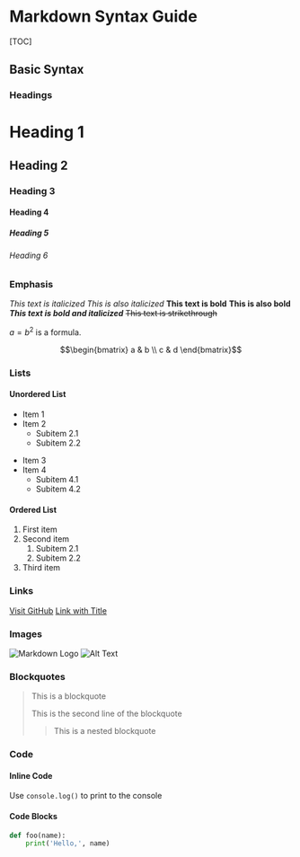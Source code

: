 # Markdown Syntax Guide
[TOC]
## Basic Syntax

### Headings
# Heading 1
## Heading 2
### Heading 3
#### Heading 4
##### Heading 5
###### Heading 6

### Emphasis
*This text is italicized*
_This is also italicized_
**This text is bold**
__This is also bold__
***This text is bold and italicized***
~~This text is strikethrough~~

$a=b^2$ is a formula.

$$\begin{bmatrix}
a & b \\
c & d
\end{bmatrix}$$

### Lists

#### Unordered List
* Item 1
* Item 2
  * Subitem 2.1
  * Subitem 2.2
- Item 3
- Item 4
  - Subitem 4.1
  - Subitem 4.2

#### Ordered List
1. First item
2. Second item
   1. Subitem 2.1
   2. Subitem 2.2
3. Third item

### Links
[Visit GitHub](https://github.com)
[Link with Title](https://www.google.com "Google's Homepage")

### Images
![Markdown Logo](https://markdown-here.com/img/icon256.png)
![Alt Text](https://example.com/image.jpg "Image Title")

### Blockquotes
> This is a blockquote
> 
> This is the second line of the blockquote
>> This is a nested blockquote

### Code

#### Inline Code
Use `console.log()` to print to the console

#### Code Blocks
```python
def foo(name):
    print('Hello,', name)
```